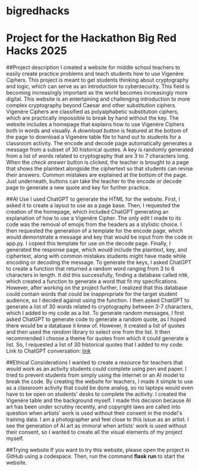 # bigredhacks
# Project for the Hackathon Big Red Hacks 2025
##Project description
I created a website for middle school teachers to easily create practice problems and teach students how to use Vigenère Ciphers. This project is meant to get students thinking about cryptography and logic, which can serve as an introduction to cybersecurity. This field is becoming increasingly important as the world becomes increasingly more digital. This website is an entertaining and challenging introduction to more complex cryptography beyond Caesar and other substitution ciphers. Vigenère Ciphers are classified as polyalphabetic substitution ciphers, which are practically impossible to break by hand without the key.
The website includes a homepage that explains how to use Vigenère Ciphers both in words and visually. A _download button_ is featured at the bottom of the page to download a Vigenère table file to hand out to students for a classroom activity. The encode and decode page automatically generates a message from a subset of 30 historical quotes. A key is randomly generated from a list of words related to cryptography that are 3 to 7 characters long. When the _check answer_ button is clicked, the teacher is brought to a page that shows the plaintext alongside the ciphertext so that students can revise their answers. Common mistakes are explained at the bottom of the page. Just underneath, buttons can take the teacher to the encode or decode page to generate a new quote and key for further practice. 

##AI Use
I used ChatGPT to generate the HTML for the website. First, I asked it to create a layout to use as a page base. Then, I requested the creation of the homepage, which included ChatGPT generating an explanation of how to use a Vigenère Cipher. The only edit I made to its code was the removal of emojis from the headers as a stylistic choice. I then requested the generation of a template for the encode page, which would demonstrate a message and key that would be input from the code in app.py. I copied this template for use on the decode page. Finally, I generated the response page, which would include the plaintext, key, and ciphertext, along with common mistakes students might have made while encoding or decoding the message.
To generate the keys, I asked ChatGPT to create a function that returned a random word ranging from 3 to 6 characters in length. It did this successfully, finding a database called _nltk_, which created a function to generate a word that fit my specifications. However, after working on the project further, I realized that this database could contain words that could be inappropriate for the target student audience, so I decided against using the function. I then asked ChatGPT to generate a list of 30 words related to cryptography between 3-7 characters, which I added to my code as a list.
To generate random messages, I first asked ChatGPT to generate code to generate a random quote, as I hoped there would be a database it knew of. However, it created a list of quotes and then used the _random_ library to select one from the list. It then recommended I choose a theme for quotes from which it could generate a list. So, I requested a list of 30 historical quotes that I added to my code.
Link to ChatGPT conversation: [link](https://chatgpt.com/share/67fa3800-19f4-8005-973e-432e122a7839)

##Ethical Considerations
I wanted to create a resource for teachers that would work as an activity students could complete using pen and paper. I tried to prevent students from simply using the internet or an AI model to break the code. By creating the website for teachers, I made it simple to use as a classroom activity that could be done analog, so no laptops would even have to be open on students' desks to complete the activity.
I created the Vigenère table and the background myself. I made this decision because AI art has been under scrutiny recently, and copyright laws are called into question when artists' work is used without their consent in the model's training data. I am a photographer and feel close to this issue as an artist. I see the generation of AI art as immoral when artists' work is used without their consent, so I wanted to create all the visual elements of my project myself.

##Trying website
If you want to try this website, please open the project in GitHub using a codespace. Then, run the command **flask run** to start the website.